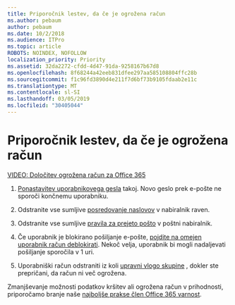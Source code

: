 ```yaml
---
title: Priporočnik lestev, da če je ogrožena račun
ms.author: pebaum
author: pebaum
ms.date: 10/2/2018
ms.audience: ITPro
ms.topic: article
ROBOTS: NOINDEX, NOFOLLOW
localization_priority: Priority
ms.assetid: 32da2272-cfdd-4d47-91da-9258167b67d8
ms.openlocfilehash: 8f68244a42eeb831dfee297aa585108804ffc28b
ms.sourcegitcommit: f1c96fd3890d4e211f7d6bf73b9105fdaab2e11c
ms.translationtype: MT
ms.contentlocale: sl-SI
ms.lasthandoff: 03/05/2019
ms.locfileid: "30405044"
---
```

# <a name="recommended-steps-to-take-if-an-account-is-compromised"></a>Priporočnik lestev, da če je ogrožena račun

[VIDEO: Določitev ogrožena račun za Office 365](https://www.microsoft.com/videoplayer/embed/RE2jvOb?pid=ocpVideo0-innerdiv-oneplayer&amp;postJsllMsg=true&amp;maskLevel=20&amp;autoplay=true)
  
1. [Ponastavitev uporabnikovega gesla](https://support.office.com/article/7a5d073b-7fae-4aa5-8f96-9ecd041aba9c) takoj. Novo geslo prek e-pošte ne sporoči končnemu uporabniku. 
    
2. Odstranite vse sumljive [posredovanje naslovov](https://support.office.com/article/ab5eb117-0f22-4fa7-a662-3a6bdb0add74) v nabiralnik raven. 
    
3. Odstranite vse sumljive [pravila za prejeto pošto](https://support.office.com/article/1433E3A0-7FB0-4999-B536-50E05CB67FED) v poštni nabiralnik. 
    
4. Če uporabnik je blokirano pošiljanje e-pošte, [pojdite na omejen uporabnik račun deblokirati](https://protection.office.com/?hash=/restrictedusers). Nekoč velja, uporabnik bi mogli nadaljevati pošiljanje sporočila v 1 uri.
    
5. Uporabniški račun odstraniti iz koli [upravni vlogo skupine](https://support.office.com/article/eac4d046-1afd-4f1a-85fc-8219c79e1504) , dokler ste prepričani, da račun ni več ogrožena. 
    
Zmanjševanje možnosti podatkov kršitev ali ogrožena račun v prihodnosti, priporočamo branje naše [najboljše prakse člen Office 365 varnost](https://support.office.com/article/9295e396-e53d-49b9-ae9b-0b5828cdedc3).
  

